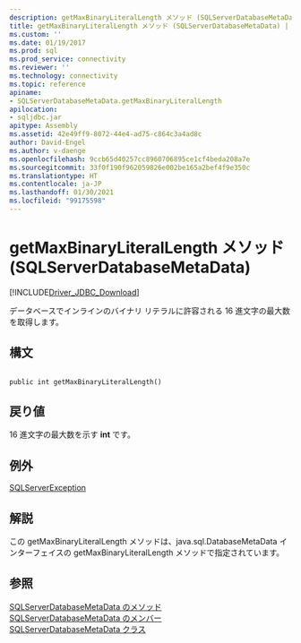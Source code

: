 ```yaml
---
description: getMaxBinaryLiteralLength メソッド (SQLServerDatabaseMetaData)
title: getMaxBinaryLiteralLength メソッド (SQLServerDatabaseMetaData) | Microsoft Docs
ms.custom: ''
ms.date: 01/19/2017
ms.prod: sql
ms.prod_service: connectivity
ms.reviewer: ''
ms.technology: connectivity
ms.topic: reference
apiname:
- SQLServerDatabaseMetaData.getMaxBinaryLiteralLength
apilocation:
- sqljdbc.jar
apitype: Assembly
ms.assetid: 42e49ff9-8072-44e4-ad75-c864c3a4ad8c
author: David-Engel
ms.author: v-daenge
ms.openlocfilehash: 9ccb65d40257cc8960706895ce1cf4beda208a7e
ms.sourcegitcommit: 33f0f190f962059826e002be165a2bef4f9e350c
ms.translationtype: HT
ms.contentlocale: ja-JP
ms.lasthandoff: 01/30/2021
ms.locfileid: "99175598"
---
```

# <a name="getmaxbinaryliterallength-method-sqlserverdatabasemetadata"></a>getMaxBinaryLiteralLength メソッド (SQLServerDatabaseMetaData)
[!INCLUDE[Driver_JDBC_Download](../../../includes/driver_jdbc_download.md)]

  データベースでインラインのバイナリ リテラルに許容される 16 進文字の最大数を取得します。  
  
## <a name="syntax"></a>構文  
  
```  
  
public int getMaxBinaryLiteralLength()  
```  
  
## <a name="return-value"></a>戻り値  
 16 進文字の最大数を示す **int** です。  
  
## <a name="exceptions"></a>例外  
 [SQLServerException](../../../connect/jdbc/reference/sqlserverexception-class.md)  
  
## <a name="remarks"></a>解説  
 この getMaxBinaryLiteralLength メソッドは、java.sql.DatabaseMetaData インターフェイスの getMaxBinaryLiteralLength メソッドで指定されています。  
  
## <a name="see-also"></a>参照  
 [SQLServerDatabaseMetaData のメソッド](../../../connect/jdbc/reference/sqlserverdatabasemetadata-methods.md)   
 [SQLServerDatabaseMetaData のメンバー](../../../connect/jdbc/reference/sqlserverdatabasemetadata-members.md)   
 [SQLServerDatabaseMetaData クラス](../../../connect/jdbc/reference/sqlserverdatabasemetadata-class.md)  
  
  
